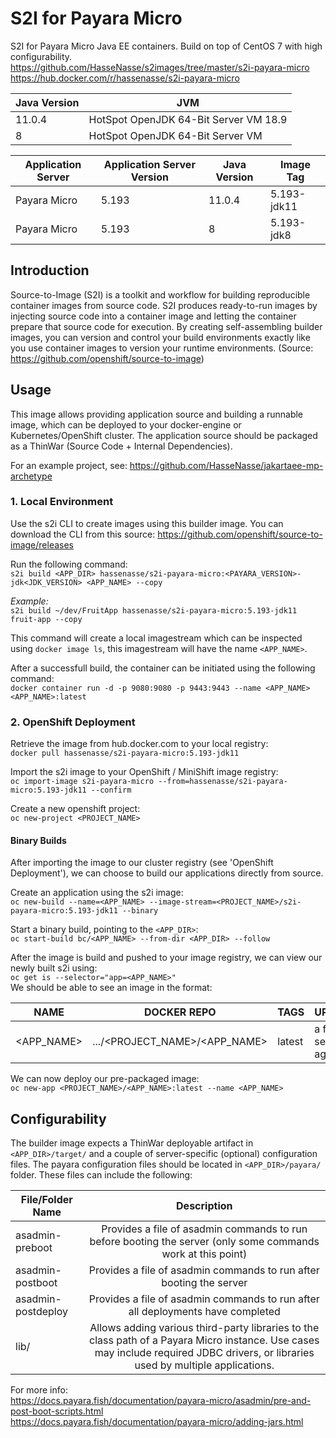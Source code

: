 # S2I for Payara Micro

S2I for Payara Micro Java EE containers. Build on top of CentOS 7 with high configurability.  
https://github.com/HasseNasse/s2images/tree/master/s2i-payara-micro
https://hub.docker.com/r/hassenasse/s2i-payara-micro

| Java Version | JVM                                   |
| ------------ | ------------------------------------- |
| 11.0.4       | HotSpot OpenJDK 64-Bit Server VM 18.9 |
| 8            | HotSpot OpenJDK 64-Bit Server VM      |

| Application Server | Application Server Version | Java Version | Image Tag   |
| ------------------ | -------------------------- | ------------ | ----------- |
| Payara Micro       | 5.193                      | 11.0.4       | 5.193-jdk11 |
| Payara Micro       | 5.193                      | 8            | 5.193-jdk8  |

## Introduction

Source-to-Image (S2I) is a toolkit and workflow for building reproducible container images from source code. S2I produces ready-to-run images by injecting source code into a container image and letting the container prepare that source code for execution. By creating self-assembling builder images, you can version and control your build environments exactly like you use container images to version your runtime environments. (Source: https://github.com/openshift/source-to-image)

## Usage

This image allows providing application source and building a runnable image, which can be deployed to your docker-engine or Kubernetes/OpenShift cluster. The application source should be packaged as a ThinWar (Source Code + Internal Dependencies).

For an example project, see: https://github.com/HasseNasse/jakartaee-mp-archetype

### 1. Local Environment

Use the s2i CLI to create images using this builder image. You can download the CLI from this source: https://github.com/openshift/source-to-image/releases

Run the following command:  
`s2i build <APP_DIR> hassenasse/s2i-payara-micro:<PAYARA_VERSION>-jdk<JDK_VERSION> <APP_NAME> --copy`

_Example:_  
`s2i build ~/dev/FruitApp hassenasse/s2i-payara-micro:5.193-jdk11 fruit-app --copy`

This command will create a local imagestream which can be inspected using `docker image ls`, this imagestream will have the name `<APP_NAME>`.

After a successfull build, the container can be initiated using the following command:  
`docker container run -d -p 9080:9080 -p 9443:9443 --name <APP_NAME> <APP_NAME>:latest`

### 2. OpenShift Deployment

Retrieve the image from hub.docker.com to your local registry:  
`docker pull hassenasse/s2i-payara-micro:5.193-jdk11`

Import the s2i image to your OpenShift / MiniShift image registry:  
`oc import-image s2i-payara-micro --from=hassenasse/s2i-payara-micro:5.193-jdk11 --confirm`

Create a new openshift project:  
`oc new-project <PROJECT_NAME>`

#### Binary Builds

After importing the image to our cluster registry (see 'OpenShift Deployment'), we can choose to build our applications directly from source.

Create an application using the s2i image:  
`oc new-build --name=<APP_NAME> --image-stream=<PROJECT_NAME>/s2i-payara-micro:5.193-jdk11 --binary`

Start a binary build, pointing to the `<APP_DIR>`:  
`oc start-build bc/<APP_NAME> --from-dir <APP_DIR> --follow`

After the image is build and pushed to your image registry, we can view our newly built s2i using:  
`oc get is --selector="app=<APP_NAME>"`  
We should be able to see an image in the format:

| NAME       | DOCKER REPO                   | TAGS   | UPDATED              |
| ---------- | ----------------------------- | ------ | -------------------- |
| <APP_NAME> | .../<PROJECT_NAME>/<APP_NAME> | latest | a few seconds ago... |

We can now deploy our pre-packaged image:  
`oc new-app <PROJECT_NAME>/<APP_NAME>:latest --name <APP_NAME>`

## Configurability

The builder image expects a ThinWar deployable artifact in `<APP_DIR>/target/` and a couple of server-specific (optional) configuration files. The payara configuration files should be located in `<APP_DIR>/payara/` folder. These files can include the following:

| File/Folder Name   |                                                                                    Description                                                                                     |
| ------------------ | :--------------------------------------------------------------------------------------------------------------------------------------------------------------------------------: |
| asadmin-preboot    |                                    Provides a file of asadmin commands to run before booting the server (only some commands work at this point)                                    |
| asadmin-postboot   |                                                        Provides a file of asadmin commands to run after booting the server                                                         |
| asadmin-postdeploy |                                                  Provides a file of asadmin commands to run after all deployments have completed                                                   |
| lib/               | Allows adding various third-party libraries to the class path of a Payara Micro instance. Use cases may include required JDBC drivers, or libraries used by multiple applications. |

For more info:  
https://docs.payara.fish/documentation/payara-micro/asadmin/pre-and-post-boot-scripts.html  
https://docs.payara.fish/documentation/payara-micro/adding-jars.html
